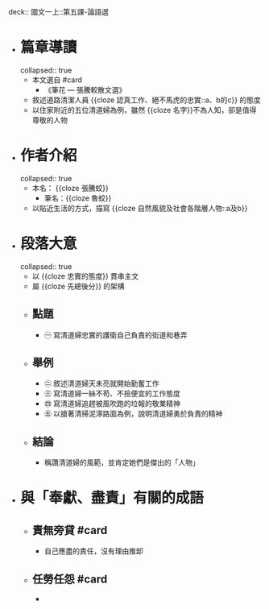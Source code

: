 deck:: 國文一上::第五課-論語選

- # 篇章導讀
  collapsed:: true
	- 本文選自 #card
		- 《筆花 — 張騰較散文選》
	- 敘述道路清潔人員 {{cloze 認真工作、絕不馬虎的忠實::a、b的c}} 的態度
	- 以住家附近的五位清道婦為例，雖然 {{cloze 名字}}不為人知，卻是值得尊敬的人物
- # 作者介紹
  collapsed:: true
	- 本名： {{cloze 張騰蛟}}
		- 筆名：{{cloze 魯蛟}}
	- 以貼近生活的方式，描寫 {{cloze 自然風貌及社會各階層人物::a及b}}
- # 段落大意
  collapsed:: true
	- 以 {{cloze 忠實的態度}} 貫串主文
	- 屬 {{cloze 先總後分}} 的架構
	- ## 點題
		- ㊀ 寫清道婦忠實的護衛自己負責的街道和巷弄
	- ## 舉例
		- ㊁ 敘述清道婦天未亮就開始勤奮工作
		- ㊂ 寫清道婦一絲不苟、不撿便宜的工作態度
		- ㊃ 寫清道婦追趕被風吹跑的垃報的敬業精神
		- ㊄ 以搶著清掃泥濘路面為例，說明清道婦勇於負責的精神
	- ## 結論
		- 稱讚清道婦的風範，並肯定她們是傑出的「人物」
- # 與「奉獻、盡責」有關的成語
	- ## 責無旁貸 #card
		- 自己應盡的責任，沒有理由推卸
	- ## 任勞任怨 #card
		-